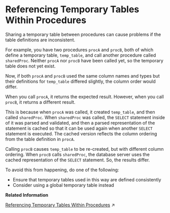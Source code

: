 <!-- loioa2aa978c84f210158298c5a888b44e04 -->

# Referencing Temporary Tables Within Procedures

Sharing a temporary table between procedures can cause problems if the table definitions are inconsistent.

For example, you have two procedures `procA` and `procB`, both of which define a temporary table, `temp_table`, and call another procedure called `sharedProc`. Neither `procA` nor `procB` have been called yet, so the temporary table does not yet exist.

Now, if both `procA` and `procB` used the same column names and types but their definitions for `temp_table` differed slightly, the column order would differ.

When you call `procA`, it returns the expected result. However, when you call `procB`, it returns a different result.

This is because when `procA` was called, it created `temp_table`, and then called `sharedProc`. When `sharedProc` was called, the `SELECT` statement inside of it was parsed and validated, and then a parsed representation of the statement is cached so that it can be used again when another `SELECT` statement is executed. The cached version reflects the column ordering from the table definition in `procA`.

Calling `procB` causes `temp_table` to be re-created, but with different column ordering. When `procB` calls `sharedProc`, the database server uses the cached representation of the `SELECT` statement. So, the results differ.

To avoid this from happening, do one of the following:

-   Ensure that temporary tables used in this way are defined consistently
-   Consider using a global temporary table instead

**Related Information**  


[Referencing Temporary Tables Within Procedures](https://help.sap.com/viewer/a898e08b84f21015969fa437e89860c8/2023_4_QRC/en-US/5482d9ab347749deb3b5595a7e41bba7.html "Sharing a temporary table between procedures can cause problems if the table definitions are inconsistent.") :arrow_upper_right:

